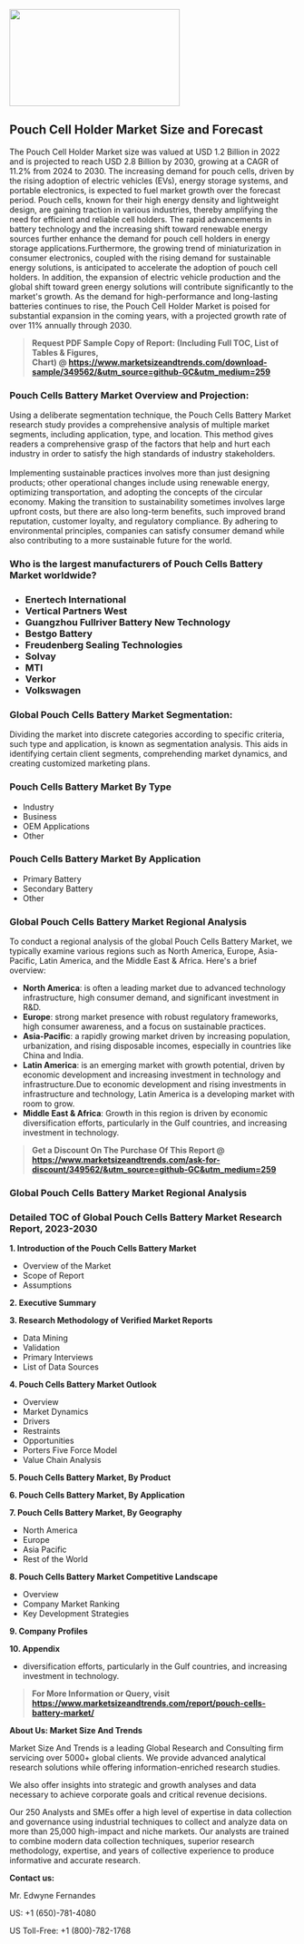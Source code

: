 <p><img class="alignnone size-medium wp-image-20088" src="https://ffe5etoiles.com/wp-content/uploads/2024/12/MST1-300x171.png" alt="" width="300" height="171" /></p><h2>Pouch Cell Holder Market Size and Forecast</h2><p>The Pouch Cell Holder Market size was valued at USD 1.2 Billion in 2022 and is projected to reach USD 2.8 Billion by 2030, growing at a CAGR of 11.2% from 2024 to 2030. The increasing demand for pouch cells, driven by the rising adoption of electric vehicles (EVs), energy storage systems, and portable electronics, is expected to fuel market growth over the forecast period. Pouch cells, known for their high energy density and lightweight design, are gaining traction in various industries, thereby amplifying the need for efficient and reliable cell holders. The rapid advancements in battery technology and the increasing shift toward renewable energy sources further enhance the demand for pouch cell holders in energy storage applications.Furthermore, the growing trend of miniaturization in consumer electronics, coupled with the rising demand for sustainable energy solutions, is anticipated to accelerate the adoption of pouch cell holders. In addition, the expansion of electric vehicle production and the global shift toward green energy solutions will contribute significantly to the market's growth. As the demand for high-performance and long-lasting batteries continues to rise, the Pouch Cell Holder Market is poised for substantial expansion in the coming years, with a projected growth rate of over 11% annually through 2030.</p></p><blockquote id="" class=""><strong>Request PDF Sample Copy of Report: (Including Full TOC, List of Tables &amp; Figures, Chart)&nbsp;@&nbsp;<strong><a href="https://www.marketsizeandtrends.com/download-sample/349562/&utm_source=github-GC&utm_medium=259" target="_blank">https://www.marketsizeandtrends.com/download-sample/349562/&utm_source=github-GC&utm_medium=259</a></strong></strong></blockquote><h3 id="" class="">Pouch Cells Battery Market&nbsp;Overview and Projection:</h3><p id="" class="">Using a deliberate segmentation technique, the Pouch Cells Battery Market research study provides a comprehensive analysis of multiple market segments, including application, type, and location. This method gives readers a comprehensive grasp of the factors that help and hurt each industry in order to satisfy the high standards of industry stakeholders. <br /> <br />Implementing sustainable practices involves more than just designing products; other operational changes include using renewable energy, optimizing transportation, and adopting the concepts of the circular economy. Making the transition to sustainability sometimes involves large upfront costs, but there are also long-term benefits, such improved brand reputation, customer loyalty, and regulatory compliance. By adhering to environmental principles, companies can satisfy consumer demand while also contributing to a more sustainable future for the world.</p><h3 id="" class="">Who is the largest manufacturers of&nbsp;Pouch Cells Battery Market worldwide?</h3><h3 class=""><p><ul><li>Enertech International </li><li> Vertical Partners West </li><li> Guangzhou Fullriver Battery New Technology </li><li> Bestgo Battery </li><li> Freudenberg Sealing Technologies </li><li> Solvay </li><li> MTI </li><li> Verkor </li><li> Volkswagen</li></ul></p></h3><h3 id="" class="">Global&nbsp;Pouch Cells Battery Market Segmentation:</h3><p id="" class="">Dividing the market into discrete categories according to specific criteria, such type and application, is known as segmentation analysis. This aids in identifying certain client segments, comprehending market dynamics, and creating customized marketing plans.</p><h3 id="" class="">Pouch Cells Battery Market&nbsp;By Type</h3><p><p><ul><li>Industry</li><li> Business</li><li> OEM Applications</li><li> Other</p></li></ul></p></p><h3 id="" class="">Pouch Cells Battery Market&nbsp;By Application</h3><p class=""><p><ul><li>Primary Battery</li><li> Secondary Battery</li><li> Other</li></ul></p></p><h3 id="" class="">Global Pouch Cells Battery Market Regional Analysis</h3><p id="" class="">To conduct a regional analysis of the global Pouch Cells Battery Market, we typically examine various regions such as North America, Europe, Asia-Pacific, Latin America, and the Middle East &amp; Africa. Here's a brief overview:</p><ul><li><strong>North America</strong>: is often a leading market due to advanced technology infrastructure, high consumer demand, and significant investment in R&amp;D.</li><li><strong>Europe</strong>: strong market presence with robust regulatory frameworks, high consumer awareness, and a focus on sustainable practices.</li><li><strong>Asia-Pacific</strong>: a rapidly growing market driven by increasing population, urbanization, and rising disposable incomes, especially in countries like China and India.</li><li><strong>Latin America</strong>: is an emerging market with growth potential, driven by economic development and increasing investment in technology and infrastructure.Due to economic development and rising investments in infrastructure and technology, Latin America is a developing market with room to grow.</li><li><strong>Middle East &amp; Africa</strong>: Growth in this region is driven by economic diversification efforts, particularly in the Gulf countries, and increasing investment in technology.</li></ul><blockquote id="" class=""><strong>Get a Discount On The Purchase Of This Report @ <strong><a href="https://www.marketsizeandtrends.com/ask-for-discount/349562/&utm_source=github-GC&utm_medium=259" target="_blank">https://www.marketsizeandtrends.com/ask-for-discount/349562/&utm_source=github-GC&utm_medium=259</a></strong></strong></blockquote><h3 id="" class="">Global Pouch Cells Battery Market Regional Analysis</h3><h3 id="" class="">Detailed TOC of Global Pouch Cells Battery Market Research Report, 2023-2030</h3><p id="" class=""><strong>1. Introduction of the Pouch Cells Battery Market</strong></p><ul><li>Overview of the Market</li><li>Scope of Report</li><li>Assumptions</li></ul><p id="" class=""><strong>2. Executive Summary</strong></p><p id="" class=""><strong>3. Research Methodology of Verified Market Reports</strong></p><ul><li>Data Mining</li><li>Validation</li><li>Primary Interviews</li><li>List of Data Sources</li></ul><p id="" class=""><strong>4. Pouch Cells Battery Market Outlook</strong></p><ul><li>Overview</li><li>Market Dynamics</li><li>Drivers</li><li>Restraints</li><li>Opportunities</li><li>Porters Five Force Model</li><li>Value Chain Analysis</li></ul><p id="" class=""><strong>5. Pouch Cells Battery Market, By Product</strong></p><p id="" class=""><strong>6. Pouch Cells Battery Market, By Application</strong></p><p id="" class=""><strong>7. Pouch Cells Battery Market, By Geography</strong></p><ul><li>North America</li><li>Europe</li><li>Asia Pacific</li><li>Rest of the World</li></ul><p id="" class=""><strong>8. Pouch Cells Battery Market Competitive Landscape</strong></p><ul><li>Overview</li><li>Company Market Ranking</li><li>Key Development Strategies</li></ul><p id="" class=""><strong>9. Company Profiles</strong></p><p id="" class=""><strong>10. Appendix</strong></p><ul><li>diversification efforts, particularly in the Gulf countries, and increasing investment in technology.</li></ul><blockquote id="" class=""><strong>For More Information or Query, visit <strong><strong><a href="https://www.marketsizeandtrends.com/report/pouch-cells-battery-market/" target="_blank">https://www.marketsizeandtrends.com/report/pouch-cells-battery-market/</a></strong></strong></strong></blockquote><p id="" class=""><strong>About Us: Market Size And Trends</strong></p><p id="" class="">Market Size And Trends is a leading Global Research and Consulting firm servicing over 5000+ global clients. We provide advanced analytical research solutions while offering information-enriched research studies.</p><p id="" class="">We also offer insights into strategic and growth analyses and data necessary to achieve corporate goals and critical revenue decisions.</p><p id="" class="">Our 250 Analysts and SMEs offer a high level of expertise in data collection and governance using industrial techniques to collect and analyze data on more than 25,000 high-impact and niche markets. Our analysts are trained to combine modern data collection techniques, superior research methodology, expertise, and years of collective experience to produce informative and accurate research.</p><p id="" class=""><strong>Contact us:</strong></p><p id="" class="">Mr. Edwyne Fernandes</p><p id="" class="">US: +1 (650)-781-4080</p><p id="" class="">US Toll-Free: +1 (800)-782-1768</p>
